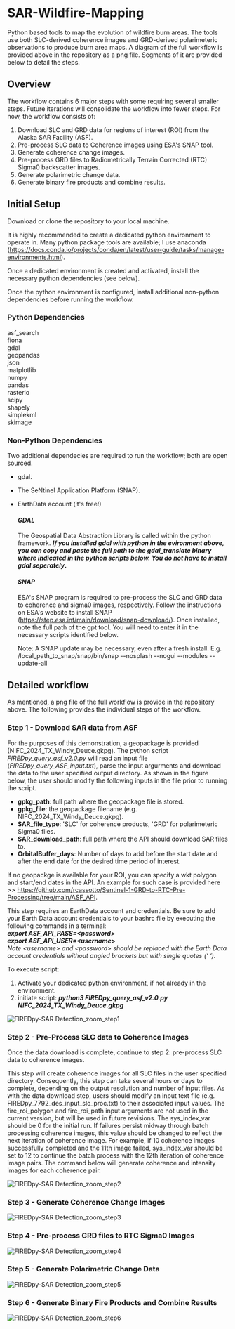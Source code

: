 # SAR-Wildfire-Mapping
Python based tools to map the evolution of wildfire burn areas. The tools use both SLC-derived coherence images and GRD-derived polarimeteric observations to produce burn area maps. A diagram of the full workflow is provided above in the repository as a png file. Segments of it are provided below to detail the steps.   

## Overview
The workflow contains 6 major steps with some requiring several smaller steps. Future iterations will consolidate the workflow into fewer steps. For now, the workflow consists of:
  1) Download SLC and GRD data for regions of interest (ROI) from the Alaska SAR Facility (ASF).
  2) Pre-process SLC data to Coherence images using ESA's SNAP tool.
  3) Generate coherence change images.
  4) Pre-process GRD files to Radiometrically Terrain Corrected (RTC) Sigma0 backscatter images.
  5) Generate polarimetric change data.
  6) Generate binary fire products and combine results.


## Initial Setup 
Download or clone the repository to your local machine. 

It is highly recommended to create a dedicated python environment to operate in. Many python package tools are available; I use anaconda (https://docs.conda.io/projects/conda/en/latest/user-guide/tasks/manage-environments.html).

Once a dedicated environment is created and activated, install the necessary python dependencies (see below).

Once the python environment is configured, install additional non-python dependencies before running the workflow. 

### Python Dependencies
asf_search<br> fiona<br> gdal<br> geopandas<br> json<br> matplotlib<br> numpy<br> pandas<br> rasterio<br> scipy<br> shapely<br> simplekml<br> skimage<br>

### Non-Python Dependencies
Two additional dependecies are required to run the workflow; both are open sourced. 
- gdal.
- The SeNtinel Application Platform (SNAP).
- EarthData account (it's free!)

  #### _GDAL_
  The Geospatial Data Abstraction Library is called within the python framework. **_If you installed gdal with python in the   evironment above, you can copy and paste the full path to the gdal_translate binary where indicated in the python scripts   below. You do not have to install gdal seperately_.** 

  #### _SNAP_
  ESA's SNAP program is required to pre-process the SLC and GRD data to coherence and sigma0 images, respectively. Follow the instructions on ESA's website to install SNAP (https://step.esa.int/main/download/snap-download/). Once installed, note the full path of the gpt tool. You will need to enter it in the necessary scripts identified below.
  
  Note: A SNAP update may be necessary, even after a fresh install. 
    E.g. /local_path_to_snap/snap/bin/snap --nosplash --nogui --modules --update-all


## Detailed workflow

As mentioned, a png file of the full workflow is provide in the repository above. The following provides the individual steps of the workflow. 

### Step 1 - Download SAR data from ASF
For the purposes of this demonstration, a geopackage is provided (NIFC_2024_TX_Windy_Deuce.gkpg). The python script _FIREDpy_query_asf_v2.0.py_ will read an input file (_FIREDpy_query_ASF_input.txt_), parse the input argurments and download the data to the user specified output directory. As shown in the figure below, the user should modify the following inputs in the file prior to running the script. 

  - **gpkg_path**: full path where the geopackage file is stored.
  - **gpkg_file**: the geopackage filename (e.g. NIFC_2024_TX_Windy_Deuce.gkpg).
  - **SAR_file_type**: 'SLC' for coherence products, 'GRD' for polarimeteric Sigma0 files.
  - **SAR_download_path**: full path where the API should download SAR files to.
  - **OrbitalBuffer_days**: Number of days to add before the start date and after the end date for the desired time period of interest.

  If no geopackge is available for your ROI, you can specify a wkt polygon and start/end dates in the API. An example for such case is provided here >> https://github.com/rcassotto/Sentinel-1-GRD-to-RTC-Pre-Processing/tree/main/ASF_API.

This step requires an EarthData account and credentials. Be sure to add your Earth Data account credentials to your bashrc file by executing the following commands in a terminal:      
         **_export ASF_API_PASS=&lt;password>_**   
         **_export ASF_API_USER=&lt;username>_**  
   _Note &lt;username> and &lt;password> should be replaced with the Earth Data account credentials without angled brackets but with single quotes (‘ ‘)._

To execute script:
1) Activate your dedicated python environment, if not already in the environment.
2) initiate script: **_python3 FIREDpy_query_asf_v2.0.py NIFC_2024_TX_Windy_Deuce.gkpg_**
     
![FIREDpy-SAR Detection_zoom_step1](https://github.com/user-attachments/assets/b793ad49-adf6-4923-8bcf-0b096ecf739e)


### Step 2 - Pre-Process SLC data to Coherence Images
Once the data download is complete, continue to step 2: pre-process SLC data to coherence images. 

This step will create coherence images for all SLC files in the user specified directory. Consequently, this step can take several hours or days to complete, depending on the output resolution and number of input files. As with the data download step, users should modify an input text file (e.g. FIREDpy_7792_des_input_slc_proc.txt) to their associated input values.  The fire_roi_polygon and fire_roi_path input arguments are not used in the current version, but will be used in future revisions. The sys_index_var should be 0 for the initial run.  If failures persist midway through batch processing coherence images, this value should be changed to reflect the next iteration of coherence image. For example, if 10 coherence images successfully completed and the 11th image failed, sys_index_var should be set to 12 to continue the batch process with the 12th iteration of coherence image pairs. The command below will generate coherence and intensity images for each coherence pair. 

![FIREDpy-SAR Detection_zoom_step2](https://github.com/user-attachments/assets/f25e28ba-a318-4c00-8505-d4d234bcf83a)


### Step 3 - Generate Coherence Change Images



![FIREDpy-SAR Detection_zoom_step3](https://github.com/user-attachments/assets/083d0fb7-8586-4a60-9536-cf25c1c3c6ce)

### Step 4 - Pre-process GRD files to RTC Sigma0 Images


![FIREDpy-SAR Detection_zoom_step4](https://github.com/user-attachments/assets/1e42a47d-0fd7-4a86-b051-09a41caecb1d)


### Step 5 - Generate Polarimetric Change Data

![FIREDpy-SAR Detection_zoom_step5](https://github.com/user-attachments/assets/4000ded6-a3a5-47b8-b206-0827b684766a)


### Step 6 - Generate Binary Fire Products and Combine Results

![FIREDpy-SAR Detection_zoom_step6](https://github.com/user-attachments/assets/1bed0a59-f4f5-4b3a-832a-bfec1bdf2534)


